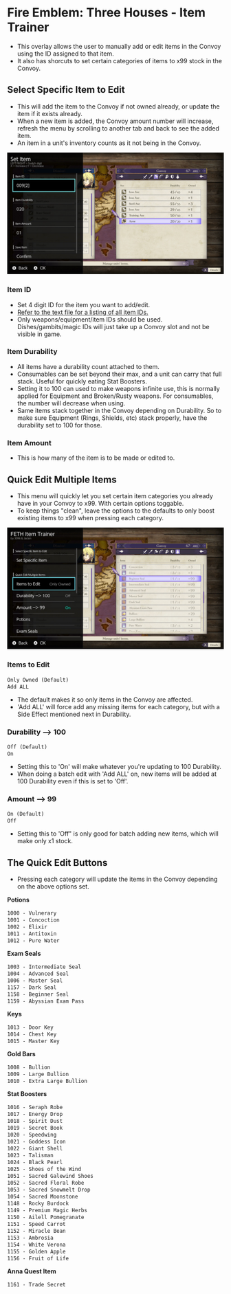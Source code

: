 # Fire Emblem: Three Houses - Item Trainer
* This overlay allows the user to manually add or edit items in the Convoy using the ID assigned to that item.
* It also has shorcuts to set certain categories of items to x99 stock in the Convoy.

## Select Specific Item to Edit
* This will add the item to the Convoy if not owned already, or update the item if it exists already.
* When a new item is added, the Convoy amount number will increase, refresh the menu by scrolling to another tab and back to see the added item.
* An item in a unit's inventory counts as it not being in the Convoy.

![Quick Edit Example](/docs/images/Example1.jpg)

### Item ID
* Set 4 digit ID for the item you want to add/edit.
* [Refer to the text file for a listing of all item IDs.](/docs/feth_item_ids.txt)
* Only weapons/equipment/item IDs should be used. Dishes/gambits/magic IDs will just take up a Convoy slot and not be visible in game.

### Item Durability
* All items have a durability count attached to them.
* Consumables can be set beyond their max, and a unit can carry that full stack. Useful for quickly eating Stat Boosters.
* Setting it to 100 can used to make weapons infinite use, this is normally applied for Equipment and Broken/Rusty weapons. For consumables, the number will decrease when using.
* Same items stack together in the Convoy depending on Durability. So to make sure Equipment (Rings, Shields, etc) stack properly, have the durability set to 100 for those.

### Item Amount
* This is how many of the item is to be made or edited to.

## Quick Edit Multiple Items
* This menu will quickly let you set certain item categories you already have in your Convoy to x99. With certain options toggable.
* To keep things "clean", leave the options to the defaults to only boost existing items to x99 when pressing each category.

![Quick Edit Example](/docs/images/Example2.jpg)

### Items to Edit
```
Only Owned (Default)
Add ALL
```
* The default makes it so only items in the Convoy are affected.
* 'Add ALL' will force add any missing items for each category, but with a Side Effect mentioned next in Durability.

### Durability --> 100
```
Off (Default)
On
```
* Setting this to 'On' will make whatever you're updating to 100 Durability.
* When doing a batch edit with 'Add ALL' on, new items will be added at 100 Durability even if this is set to 'Off'.

### Amount --> 99
```
On (Default)
Off
```
* Setting this to 'Off" is only good for batch adding new items, which will make only x1 stock.

## The Quick Edit Buttons
* Pressing each category will update the items in the Convoy depending on the above options set.

**Potions**
```
1000 - Vulnerary
1001 - Concoction
1002 - Elixir
1011 - Antitoxin
1012 - Pure Water
```

**Exam Seals**
```
1003 - Intermediate Seal
1004 - Advanced Seal
1006 - Master Seal
1157 - Dark Seal
1158 - Beginner Seal
1159 - Abyssian Exam Pass
```

**Keys**
```
1013 - Door Key
1014 - Chest Key
1015 - Master Key
````

**Gold Bars**
```
1008 - Bullion
1009 - Large Bullion
1010 - Extra Large Bullion
```

**Stat Boosters**
```
1016 - Seraph Robe
1017 - Energy Drop
1018 - Spirit Dust
1019 - Secret Book
1020 - Speedwing
1021 - Goddess Icon
1022 - Giant Shell
1023 - Talisman
1024 - Black Pearl
1025 - Shoes of the Wind
1051 - Sacred Galewind Shoes
1052 - Sacred Floral Robe
1053 - Sacred Snowmelt Drop
1054 - Sacred Moonstone
1148 - Rocky Burdock
1149 - Premium Magic Herbs
1150 - Ailell Pomegranate
1151 - Speed Carrot
1152 - Miracle Bean
1153 - Ambrosia
1154 - White Verona
1155 - Golden Apple
1156 - Fruit of Life
```

**Anna Quest Item**
```
1161 - Trade Secret
```
